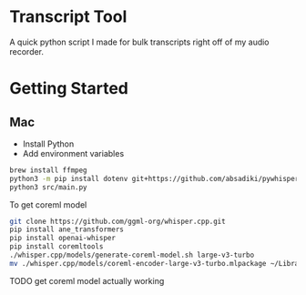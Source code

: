 # Transcript Tool
A quick python script I made for bulk transcripts right off of my audio recorder.
# Getting Started
## Mac
* Install Python
* Add environment variables
```sh
brew install ffmpeg
python3 -m pip install dotenv git+https://github.com/absadiki/pywhispercpp --break-system-packages
python3 src/main.py
```

To get coreml model
```sh
git clone https://github.com/ggml-org/whisper.cpp.git
pip install ane_transformers
pip install openai-whisper
pip install coremltools
./whisper.cpp/models/generate-coreml-model.sh large-v3-turbo
mv ./whisper.cpp/models/coreml-encoder-large-v3-turbo.mlpackage ~/Library/Application Support/pywhispercpp/models
```
TODO get coreml model actually working